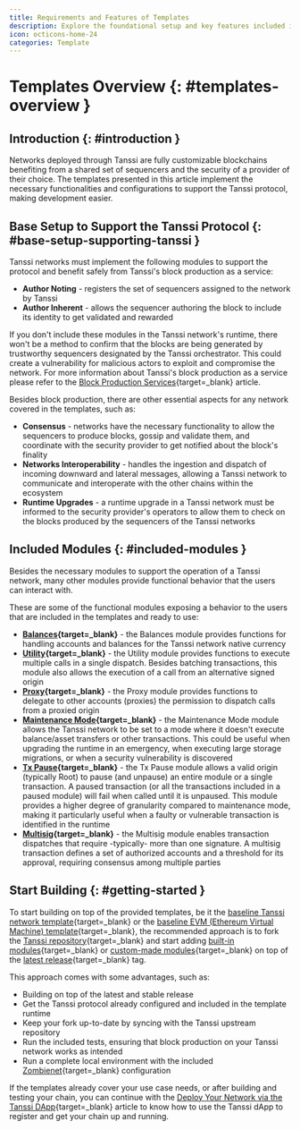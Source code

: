 ```yaml
---
title: Requirements and Features of Templates
description: Explore the foundational setup and key features included in each Tanssi template, designed to streamline the building and deployment of Tanssi networks.
icon: octicons-home-24
categories: Template
---
```


# Templates Overview {: #templates-overview }

## Introduction {: #introduction }

Networks deployed through Tanssi are fully customizable blockchains benefiting from a shared set of sequencers and the security of a provider of their choice. The templates presented in this article implement the necessary functionalities and configurations to support the Tanssi protocol, making development easier.

## Base Setup to Support the Tanssi Protocol {: #base-setup-supporting-tanssi }

Tanssi networks must implement the following modules to support the protocol and benefit safely from Tanssi's block production as a service:

- **Author Noting** - registers the set of sequencers assigned to the network by Tanssi
- **Author Inherent** - allows the sequencer authoring the block to include its identity to get validated and rewarded

If you don't include these modules in the Tanssi network's runtime, there won't be a method to confirm that the blocks are being generated by trustworthy sequencers designated by the Tanssi orchestrator. This could create a vulnerability for malicious actors to exploit and compromise the network. For more information about Tanssi's block production as a service please refer to the [Block Production Services](/learn/tanssi/network-services/block-production/){target=\_blank} article.

Besides block production, there are other essential aspects for any network covered in the templates, such as:

- **Consensus** - networks have the necessary functionality to allow the sequencers to produce blocks, gossip and validate them, and coordinate with the security provider to get notified about the block's finality
- **Networks Interoperability** - handles the ingestion and dispatch of incoming downward and lateral messages, allowing a Tanssi network to communicate and interoperate with the other chains within the ecosystem
- **Runtime Upgrades** - a runtime upgrade in a Tanssi network must be informed to the security provider's operators to allow them to check on the blocks produced by the sequencers of the Tanssi networks

## Included Modules {: #included-modules }

Besides the necessary modules to support the operation of a Tanssi network, many other modules provide functional behavior that the users can interact with.

These are some of the functional modules exposing a behavior to the users that are included in the templates and ready to use:

- **[Balances](https://paritytech.github.io/substrate/master/pallet_balances/index.html){target=\_blank}** - the Balances module provides functions for handling accounts and balances for the Tanssi network native currency
- **[Utility](https://paritytech.github.io/polkadot-sdk/master/pallet_utility/index.html){target=\_blank}** - the Utility module provides functions to execute multiple calls in a single dispatch. Besides batching transactions, this module also allows the execution of a call from an alternative signed origin
- **[Proxy](https://paritytech.github.io/polkadot-sdk/master/pallet_proxy/index.html){target=\_blank}** - the Proxy module provides functions to delegate to other accounts (proxies) the permission to dispatch calls from a proxied origin
- **[Maintenance Mode](https://github.com/moondance-labs/moonkit/blob/tanssi-polkadot-v1.3.0/pallets/maintenance-mode/src/lib.rs){target=\_blank}** - the Maintenance Mode module allows the Tanssi network to be set to a mode where it doesn't execute balance/asset transfers or other transactions. This could be useful when upgrading the runtime in an emergency, when executing large storage migrations, or when a security vulnerability is discovered
- **[Tx Pause](https://github.com/paritytech/polkadot-sdk/blob/master/substrate/frame/tx-pause/src/lib.rs){target=\_blank}** - the Tx Pause module allows a valid origin (typically Root) to pause (and unpause) an entire module or a single transaction. A paused transaction (or all the transactions included in a paused module) will fail when called until it is unpaused. This module provides a higher degree of granularity compared to maintenance mode, making it particularly useful when a faulty or vulnerable transaction is identified in the runtime
- **[Multisig](https://github.com/paritytech/polkadot-sdk/blob/master/substrate/frame/multisig/src/lib.rs){target=\_blank}** - the Multisig module enables transaction dispatches that require -typically- more than one signature. A multisig transaction defines a set of authorized accounts and a threshold for its approval, requiring consensus among multiple parties

## Start Building {: #getting-started }

To start building on top of the provided templates, be it the [baseline Tanssi network template](/builders/build/templates/substrate/){target=\_blank} or the [baseline EVM (Ethereum Virtual Machine) template](/builders/build/templates/evm/){target=\_blank}, the recommended approach is to fork the [Tanssi repository](https://github.com/moondance-labs/tanssi){target=\_blank} and start adding [built-in modules](/builders/build/customize/adding-built-in-module/){target=\_blank} or [custom-made modules](/builders/build/customize/adding-custom-made-module/){target=\_blank} on top of the [latest release](https://github.com/moondance-labs/tanssi/releases/latest){target=\_blank} tag.

This approach comes with some advantages, such as:

- Building on top of the latest and stable release
- Get the Tanssi protocol already configured and included in the template runtime
- Keep your fork up-to-date by syncing with the Tanssi upstream repository
- Run the included tests, ensuring that block production on your Tanssi network works as intended
- Run a complete local environment with the included [Zombienet](https://paritytech.github.io/zombienet){target=\_blank} configuration

If the templates already cover your use case needs, or after building and testing your chain, you can continue with the [Deploy Your Network via the Tanssi DApp](/builders/deploy/dapp/){target=\_blank} article to know how to use the Tanssi dApp to register and get your chain up and running.
